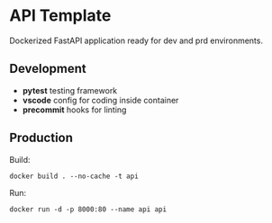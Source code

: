 # API Template

Dockerized FastAPI application ready for dev and prd environments.

## Development

- __pytest__ testing framework
- __vscode__ config for coding inside container
- __precommit__ hooks for linting

## Production

Build:

`docker build . --no-cache -t api`

Run:

`docker run -d -p 8000:80 --name api api`
